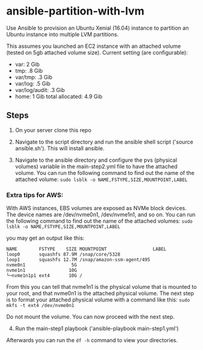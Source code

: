 # ansible-partition-with-lvm

Use Ansible to provision an Ubuntu Xenial (16.04) instance to partition an Ubuntu instance into multiple LVM partitions.

This assumes you launched an EC2 instance with an attached volume (tested on 5gb attached volume size). Current setting (are configurable):

- var: 2 Gib
- tmp: .8 Gib
- var/tmp: .3 Gib
- var/log: .5 Gib
- var/log/audit: .3 Gib
- home: 1 Gib
total allocated: 4.9 Gib

## Steps

1. On your server clone this repo

2. Navigate to the script directory and run the ansible shell script ('source ansible.sh'). This will install ansible.

3. Navigate to the ansible directory and configure the pvs (physical volumes) variable in the main-step2.yml file to have the attached volume. You can run the following command to find out the name of the attached volume: ```sudo lsblk -o NAME,FSTYPE,SIZE,MOUNTPOINT,LABEL```

### Extra tips for AWS:

With AWS instances, EBS volumes are exposed as NVMe block devices. The device names are /dev/nvme0n1, /dev/nvme1n1, and so on. You can run the following command to find out the name of the attached volumes: ```sudo lsblk -o NAME,FSTYPE,SIZE,MOUNTPOINT,LABEL```

you may get an output like this:
```
NAME        FSTYPE    SIZE MOUNTPOINT                 LABEL
loop0       squashfs 87.9M /snap/core/5328            
loop1       squashfs 12.7M /snap/amazon-ssm-agent/495 
nvme0n1                 5G                            
nvme1n1                10G                            
└─nvme1n1p1 ext4       10G /  
```

From this you can tell that nvme1n1 is the physical volume that is mounted to your root, and that nvme0n1 is the attached physical volume. The next step is to format your attached physical volume with a command like this: ```sudo mkfs -t ext4 /dev/nvme0n1```

Do not mount the volume. You can now proceed with the next step.

4. Run the main-step1 playbook ('ansible-playbook main-step1.yml')

Afterwards you can run the  ```df -h``` command to view your directories.

